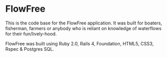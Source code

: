 # FlowFree

This is the code base for the FlowFree application.  It was built for boaters, fisherman, farmers or anybody who is reliant on knowledge of waterflows for their fun/lively-hood.

FlowFree was built using Ruby 2.0, Rails 4, Foundation, HTML5, CSS3, Rspec & Postgres SQL.
